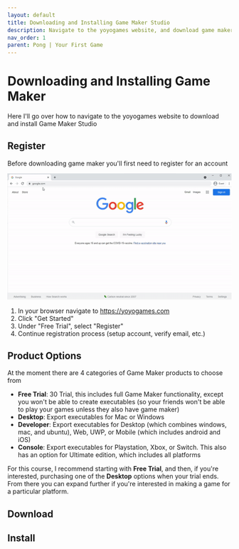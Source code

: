 ```yaml
---
layout: default
title: Downloading and Installing Game Maker Studio
description: Navigate to the yoyogames website, and download game maker
nav_order: 1
parent: Pong | Your First Game
---
```


# Downloading and Installing Game Maker

Here I'll go over how to navigate to the yoyogames website to download and install Game Maker Studio

## Register

Before downloading game maker you'll first need to register for an account

![](assets/images/register.gif)

1. In your browser navigate to https://yoyogames.com
1. Click "Get Started"
1. Under "Free Trial", select "Register"
1. Continue registration process (setup account, verify email, etc.)

## Product Options

At the moment there are 4 categories of Game Maker products to choose from

* **Free Trial**: 30 Trial, this includes full Game Maker functionality, except you won't be able to create executables (so your friends won't be able to play your games unless they also have game maker)
* **Desktop**: Export executables for Mac or Windows
* **Developer**: Export executables for Desktop (which combines windows, mac, and ubuntu), Web, UWP, or Mobile (which includes android and iOS)
* **Console**: Export executables for Playstation, Xbox, or Switch. This also has an option for Ultimate edition, which includes all platforms

For this course, I recommend starting with **Free Trial**, and then, if you're interested, purchasing one of the **Desktop** options when your trial ends. From there you can expand further if you're interested in making a game for a particular platform.

## Download

## Install
